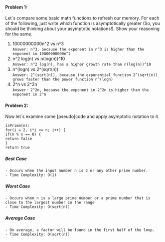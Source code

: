 #### Problem 1:
Let`s compare some basic math functions to refresh our memory. For each of the following, just write which function is asymptotically greater (So, you should be thinking about your asymptotic notations!). Show your reasoning for the same.

1. 10000000000n^2 vs n^3   
   `Answer: n^3, because the exponent in n^3 is higher than the exponent in 10000000000n^2`
3. n^2 log(n) vs n(log(n))^10   
   `Answer: n^2 log(n), has a higher growth rate than n(log(n))^10`   
5. n^(logn) vs 2^(sqrt(n))  
   `Answer: 2^(sqrt(n)), because the exponential function 2^(sqrt(n)) grows faster than the power function n^(logn)`      
7. 2^n vs 2^2n    
   `Answer: 2^2n, because the exponent in 2^2n is higher than the exponent in 2^n`


#### Problem 2:
Now let`s examine some [pseudo]code and apply asymptotic notation to it. 

`isPrime(n):`   
  `for(i = 2, i*i <= n; i++) {`    
   ` if(n % x == 0) {  `  
      `return false  `  
   ` }     `    
  `return true`

##### Best Case   
`- Occurs when the input number n is 2 or any other prime number.`    
`- Time Complexity: O(1)`   
##### Worst Case    
`- Occurs when n is a large prime number or a prime number that is close to the largest number in the range`    
`- Time Complexity: O(sqrt(n))`   
##### Average Case      
`- On average, a factor will be found in the first half of the loop.`    
`- Time Complexity: O(sqrt(n))`   
